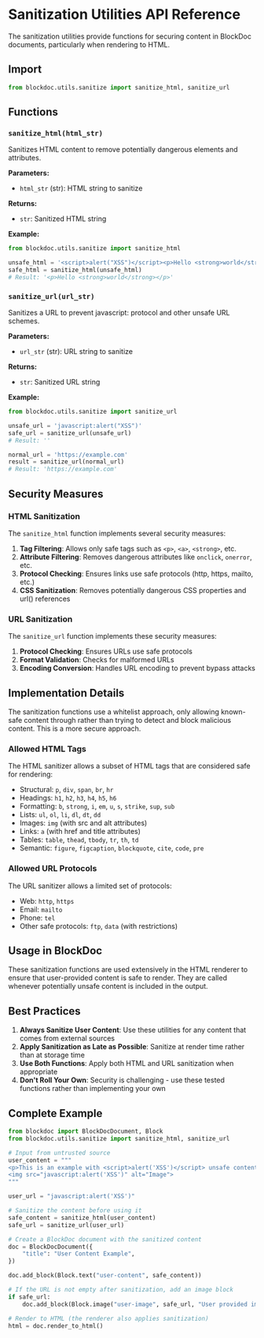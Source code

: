 # Sanitization Utilities API Reference

The sanitization utilities provide functions for securing content in BlockDoc documents, particularly when rendering to HTML.

## Import

```python
from blockdoc.utils.sanitize import sanitize_html, sanitize_url
```

## Functions

### `sanitize_html(html_str)`

Sanitizes HTML content to remove potentially dangerous elements and attributes.

**Parameters:**

- `html_str` (str): HTML string to sanitize

**Returns:**

- `str`: Sanitized HTML string

**Example:**

```python
from blockdoc.utils.sanitize import sanitize_html

unsafe_html = '<script>alert("XSS")</script><p>Hello <strong>world</strong></p>'
safe_html = sanitize_html(unsafe_html)
# Result: '<p>Hello <strong>world</strong></p>'
```

### `sanitize_url(url_str)`

Sanitizes a URL to prevent javascript: protocol and other unsafe URL schemes.

**Parameters:**

- `url_str` (str): URL string to sanitize

**Returns:**

- `str`: Sanitized URL string

**Example:**

```python
from blockdoc.utils.sanitize import sanitize_url

unsafe_url = 'javascript:alert("XSS")'
safe_url = sanitize_url(unsafe_url)
# Result: ''

normal_url = 'https://example.com'
result = sanitize_url(normal_url)
# Result: 'https://example.com'
```

## Security Measures

### HTML Sanitization

The `sanitize_html` function implements several security measures:

1. **Tag Filtering**: Allows only safe tags such as `<p>`, `<a>`, `<strong>`, etc.
2. **Attribute Filtering**: Removes dangerous attributes like `onclick`, `onerror`, etc.
3. **Protocol Checking**: Ensures links use safe protocols (http, https, mailto, etc.)
4. **CSS Sanitization**: Removes potentially dangerous CSS properties and url() references

### URL Sanitization

The `sanitize_url` function implements these security measures:

1. **Protocol Checking**: Ensures URLs use safe protocols
2. **Format Validation**: Checks for malformed URLs
3. **Encoding Conversion**: Handles URL encoding to prevent bypass attacks

## Implementation Details

The sanitization functions use a whitelist approach, only allowing known-safe content through rather than trying to detect and block malicious content. This is a more secure approach.

### Allowed HTML Tags

The HTML sanitizer allows a subset of HTML tags that are considered safe for rendering:

- Structural: `p`, `div`, `span`, `br`, `hr`
- Headings: `h1`, `h2`, `h3`, `h4`, `h5`, `h6`
- Formatting: `b`, `strong`, `i`, `em`, `u`, `s`, `strike`, `sup`, `sub`
- Lists: `ul`, `ol`, `li`, `dl`, `dt`, `dd`
- Images: `img` (with src and alt attributes)
- Links: `a` (with href and title attributes)
- Tables: `table`, `thead`, `tbody`, `tr`, `th`, `td`
- Semantic: `figure`, `figcaption`, `blockquote`, `cite`, `code`, `pre`

### Allowed URL Protocols

The URL sanitizer allows a limited set of protocols:

- Web: `http`, `https`
- Email: `mailto`
- Phone: `tel`
- Other safe protocols: `ftp`, `data` (with restrictions)

## Usage in BlockDoc

These sanitization functions are used extensively in the HTML renderer to ensure that user-provided content is safe to render. They are called whenever potentially unsafe content is included in the output.

## Best Practices

1. **Always Sanitize User Content**: Use these utilities for any content that comes from external sources
2. **Apply Sanitization as Late as Possible**: Sanitize at render time rather than at storage time
3. **Use Both Functions**: Apply both HTML and URL sanitization when appropriate
4. **Don't Roll Your Own**: Security is challenging - use these tested functions rather than implementing your own

## Complete Example

```python
from blockdoc import BlockDocDocument, Block
from blockdoc.utils.sanitize import sanitize_html, sanitize_url

# Input from untrusted source
user_content = """
<p>This is an example with <script>alert('XSS')</script> unsafe content.</p>
<img src="javascript:alert('XSS')" alt="Image">
"""

user_url = "javascript:alert('XSS')"

# Sanitize the content before using it
safe_content = sanitize_html(user_content)
safe_url = sanitize_url(user_url)

# Create a BlockDoc document with the sanitized content
doc = BlockDocDocument({
    "title": "User Content Example",
})

doc.add_block(Block.text("user-content", safe_content))

# If the URL is not empty after sanitization, add an image block
if safe_url:
    doc.add_block(Block.image("user-image", safe_url, "User provided image"))

# Render to HTML (the renderer also applies sanitization)
html = doc.render_to_html()
```